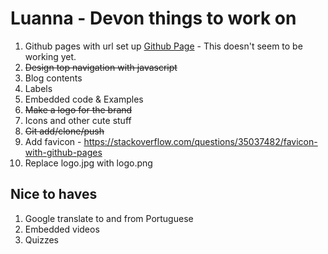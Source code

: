 # Luanna - Devon things to work on

1. Github pages with url set up [Github Page](https://pages.github.com) - This doesn't seem to be working yet.
2. ~~Design top navigation with javascript~~
3. Blog contents
4. Labels
5. Embedded code & Examples
6. ~~Make a logo for the brand~~
7. Icons and other cute stuff
8. ~~Git add/clone/push~~
9. Add favicon - https://stackoverflow.com/questions/35037482/favicon-with-github-pages
10. Replace logo.jpg with logo.png


## Nice to haves
1. Google translate to and from Portuguese
2. Embedded videos
3. Quizzes
